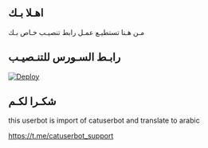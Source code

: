 ## اهـلا بـك
مـن هـنا تستطيـع عمـل رابط تنصيـب خـاص بـك

## رابـط السـورس للتنـصيـب

[![Deploy](https://www.herokucdn.com/deploy/button.svg)](https://heroku.com/deploy?template=https://github.com/lllpo/jmthon)

## شكـرا لكـم 


this userbot is import of catuserbot and translate to arabic

https://t.me/catuserbot_support
